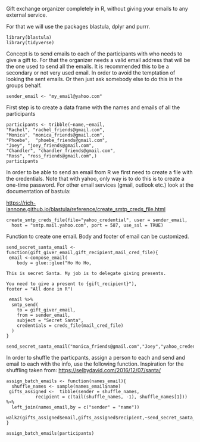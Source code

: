 Gift exchange organizer completely in R, without giving your emails to
any external service.

For that we will use the packages blastula, dplyr and purrr.

    library(blastula)
    library(tidyverse)

Concept is to send emails to each of the participants with who needs to
give a gift to. For that the organizer needs a valid email address that
will be the one used to send all the emails. It is recommended this to
be a secondary or not very used email. In order to avoid the temptation
of looking the sent emails. Or then just ask somebody else to do this in
the groups behalf.

    sender_email <- "my_email@yahoo.com"

First step is to create a data frame with the names and emails of all
the participants

    participants <- tribble(~name,~email,
    "Rachel", "rachel_friends@gmail.com",
    "Monica", "monica_friends@gmail.com",
    "Phoebe",  "phoebe_friends@gmail.com",
    "Joey", "joey_friends@gmail.com",
    "Chandler", "chandler_friends@gmail.com",
    "Ross", "ross_friends@gmail.com",)
    participants

In order to be able to send an email from R we first need to create a
file with the credentials. Note that with yahoo, only way is to do this
is to create a one-time password. For other email services (gmail,
outlook etc.) look at the documentation of bastula:

<a href="https://rich-iannone.github.io/blastula/reference/create_smtp_creds_file.html" class="uri">https://rich-iannone.github.io/blastula/reference/create_smtp_creds_file.html</a>

    create_smtp_creds_file(file="yahoo_credential", user = sender_email, 
      host = "smtp.mail.yahoo.com", port = 587, use_ssl = TRUE)

Function to create one email. Body and footer of email can be
customized.

    send_secret_santa_email <- function(gift_giver_email,gift_recipient,mail_cred_file){
     email <-compose_email(
        body = glue::glue("Ho Ho Ho,

    This is secret Santa. My job is to delegate giving presents.

    You need to give a present to {gift_recipient}"),
    footer = "All done in R")
     
     email %>%
      smtp_send(
        to = gift_giver_email,
        from = sender_email,
        subject = "Secret Santa",
        credentials = creds_file(mail_cred_file)
      )
    }

    send_secret_santa_email("monica_friends@gmail.com","Joey","yahoo_credential")

In order to shuffle the particpants, assign a person to each and send
and email to each with the info, use the following function. Inspiration
for the shuffling taken from:
<a href="https://selbydavid.com/2016/12/07/santa/" class="uri">https://selbydavid.com/2016/12/07/santa/</a>

    assign_batch_emails <- function(names_email){
      shuffle_names <- sample(names_email$name)
     gifts_assigned <-  tibble(sender = shuffle_names,
               recipient = c(tail(shuffle_names, -1), shuffle_names[1])) %>% 
      left_join(names_email,by = c("sender" = "name"))

    walk2(gifts_assigned$email,gifts_assigned$recipient,~send_secret_santa_email(.x,.y))
    }

    assign_batch_emails(participants)
